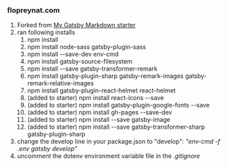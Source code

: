 ### flopreynat.com

1. Forked from [My Gatsby Markdown starter](https://github.com/flopreynat/myGatsbyMarkdownStarter)
2. ran following installs
    1. npm install
    2. npm install node-sass gatsby-plugin-sass
    3. npm install --save-dev env-cmd
    4. npm install gatsby-source-filesystem
    5. npm install --save gatsby-transformer-remark
    6. npm install gatsby-plugin-sharp gatsby-remark-images gatsby-remark-relative-images
    7. npm install gatsby-plugin-react-helmet react-helmet
    8. (added to starter) npm install react-icons --save
    9. (added to starter) npm install gatsby-plugin-google-fonts --save
    10. (added to starter) npm install gh-pages --save-dev
    11. (added to starter) npm install --save gatsby-image
    12. (added to starter) npm install --save gatsby-transformer-sharp gatsby-plugin-sharp
3. change the develop line in your package.json to "develop": _"env-cmd -f .env gatsby develop"_
4. uncomment the dotenv environment variable file in the _.gitignore_